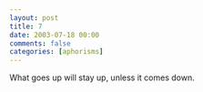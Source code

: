 ```yaml
---
layout: post
title: 7
date: 2003-07-18 00:00
comments: false
categories: [aphorisms]
---
```


What goes up will stay up, unless it comes down.
